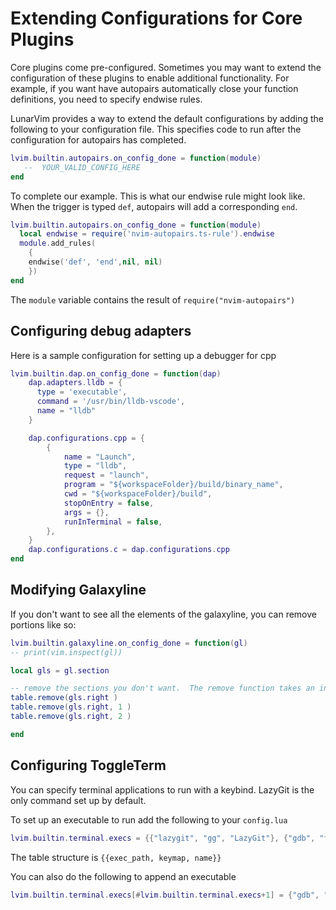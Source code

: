 # Extending Configurations for Core Plugins

Core plugins come pre-configured.  Sometimes you may want to extend the configuration of these plugins to enable additional functionality.  For example, if you want have autopairs automatically close your function definitions, you need to specify endwise rules.  

LunarVim provides a way to extend the default configurations by adding the following to your configuration file. This specifies code to run after the configuration for autopairs has completed. 

``` lua
lvim.builtin.autopairs.on_config_done = function(module)
   --  YOUR_VALID_CONFIG_HERE
end
```

To complete our example.  This is what our endwise rule might look like.  When the trigger is typed `def`, autopairs will add a corresponding `end`.  
``` lua
lvim.builtin.autopairs.on_config_done = function(module)
  local endwise = require('nvim-autopairs.ts-rule').endwise
  module.add_rules(
    {
    endwise('def', 'end',nil, nil)
    })
end
```
The `module` variable contains the result of `require("nvim-autopairs")`

## Configuring debug adapters
Here is a sample configuration for setting up a debugger for cpp

``` lua
lvim.builtin.dap.on_config_done = function(dap)
    dap.adapters.lldb = {
      type = 'executable',
      command = '/usr/bin/lldb-vscode',
      name = "lldb"
    }

    dap.configurations.cpp = {
        {
            name = "Launch",
            type = "lldb",
            request = "launch",
            program = "${workspaceFolder}/build/binary_name",
            cwd = "${workspaceFolder}/build",
            stopOnEntry = false,
            args = {},
            runInTerminal = false,
        },
    }
    dap.configurations.c = dap.configurations.cpp
end
```

## Modifying Galaxyline

If you don't want to see all the elements of the galaxyline, you can remove portions like so:

``` lua
lvim.builtin.galaxyline.on_config_done = function(gl)
-- print(vim.inspect(gl))

local gls = gl.section

-- remove the sections you don't want.  The remove function takes an index.  Leaving off the index will remove the last item from the table.
table.remove(gls.right )
table.remove(gls.right, 1 )
table.remove(gls.right, 2 )

end
```

## Configuring ToggleTerm

You can specify terminal applications to run with a keybind. LazyGit is the only command set up by default.   

To set up an executable to run add the following to your `config.lua`

``` lua
lvim.builtin.terminal.execs = {{"lazygit", "gg", "LazyGit"}, {"gdb", "tg", "GNU Debugger"}}
```

The table structure is `{{exec_path, keymap, name}}`

You can also do the following to append an executable

``` lua
lvim.builtin.terminal.execs[#lvim.builtin.terminal.execs+1] = {"gdb", "tg", "GNU Debugger"}
```
